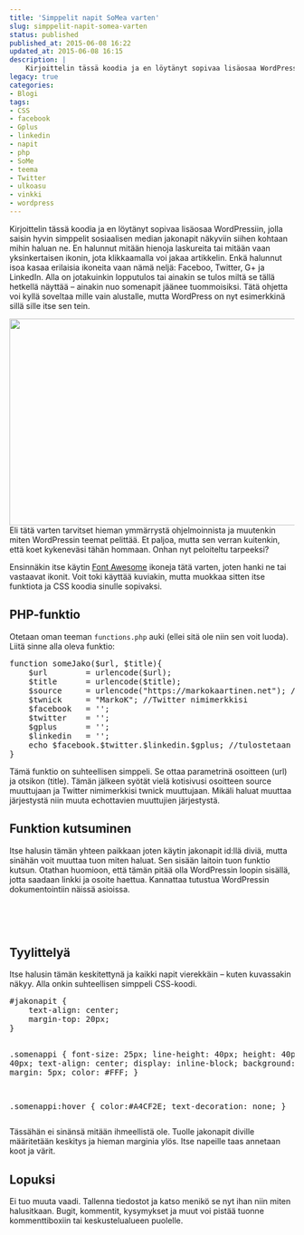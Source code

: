 ```yaml
---
title: 'Simppelit napit SoMea varten'
slug: simppelit-napit-somea-varten
status: published
published_at: 2015-06-08 16:22
updated_at: 2015-06-08 16:15
description: |
    Kirjoittelin tässä koodia ja en löytänyt sopivaa lisäosaa WordPressiin, jolla saisin hyvin simppelit sosiaalisen median jakonapit näkyviin siihen kohtaan mihin haluan ne. En halunnut mitään hienoja laskureita tai mitään vaan yksinkertaisen ikonin, jota klikkaamalla voi jakaa artikkelin. Enkä halunnut isoa kasaa erilaisia ikoneita vaan nämä neljä: Faceboo, Twitter, G+ ja LinkedIn. Alla on jotakuinkin lopputulos… Jatka lukemista Simppelit napit SoMea varten
legacy: true
categories:
- Blogi
tags:
- CSS
- facebook
- Gplus
- linkedin
- napit
- php
- SoMe
- teema
- Twitter
- ulkoasu
- vinkki
- wordpress
---
```


<p>Kirjoittelin tässä koodia ja en löytänyt sopivaa lisäosaa WordPressiin, jolla saisin hyvin simppelit sosiaalisen median jakonapit näkyviin siihen kohtaan mihin haluan ne. En halunnut mitään hienoja laskureita tai mitään vaan yksinkertaisen ikonin, jota klikkaamalla voi jakaa artikkelin. Enkä halunnut isoa kasaa erilaisia ikoneita vaan nämä neljä: Faceboo, Twitter, G+ ja LinkedIn. Alla on jotakuinkin lopputulos tai ainakin se tulos miltä se tällä hetkellä näyttää &#8211; ainakin nuo somenapit jäänee tuommoisiksi. Tätä ohjetta voi kyllä soveltaa mille vain alustalle, mutta WordPress on nyt esimerkkinä sillä sille itse sen tein.</p>
<p><a href="https://cdn.markokaartinen.net/uploads/2015/06/Screenshot-2015-06-08-08.49.53.png"><img loading="lazy" decoding="async" class="aligncenter size-large wp-image-5711" src="https://cdn.markokaartinen.net/uploads/2015/06/Screenshot-2015-06-08-08.49.53-1200x729.png" alt="" width="600" height="365" /></a>Eli tätä varten tarvitset hieman ymmärrystä ohjelmoinnista ja muutenkin miten WordPressin teemat pelittää. Et paljoa, mutta sen verran kuitenkin, että koet kykeneväsi tähän hommaan. Onhan nyt peloiteltu tarpeeksi?</p>
<p>Ensinnäkin itse käytin <a href="http://fortawesome.github.io/Font-Awesome/" target="_blank">Font Awesome</a> ikoneja tätä varten, joten hanki ne tai vastaavat ikonit. Voit toki käyttää kuviakin, mutta muokkaa sitten itse funktiota ja CSS koodia sinulle sopivaksi.</p>
<h2>PHP-funktio</h2>
<p>Otetaan oman teeman <code>functions.php</code> auki (ellei sitä ole niin sen voit luoda). Liitä sinne alla oleva funktio:</p>
<pre lang="php">function someJako($url, $title){
	$url 		= urlencode($url);
	$title 		= urlencode($title);
	$source		= urlencode("https://markokaartinen.net"); //kotisivusi osoite
	$twnick		= "MarkoK"; //Twitter nimimerkkisi
	$facebook	= '<a class="somenappi" href="https://www.facebook.com/sharer/sharer.php?u='.$url.'" target="_blank"><i class="fa fa-facebook"></i></a>';
	$twitter 	= '<a class="somenappi" href="https://twitter.com/share?text='.$title.'&amp;url='.$url.'&amp;via='.$twnick.'" target="_blank"><i class="fa fa-twitter"></i></a>';
	$gplus		= '<a class="somenappi" href="https://plus.google.com/share?url='.$url.'" target="_blank"><i class="fa fa-google-plus"></i></a>';
	$linkedin	= '<a class="somenappi" href="https://www.linkedin.com/shareArticle?mini=true&#038;url='.$url.'&#038;title='.$title.'&#038;summary=&#038;source='.$source.'" target="_blank"><i class="fa fa-linkedin"></i></a>';
	echo $facebook.$twitter.$linkedin.$gplus; //tulostetaan tuossa järjestyksessä
}
</pre>
<p>Tämä funktio on suhteellisen simppeli. Se ottaa parametrinä osoitteen (url) ja otsikon (title). Tämän jälkeen syötät vielä kotisivusi osoitteen source muuttujaan ja Twitter nimimerkkisi twnick muuttujaan. Mikäli haluat muuttaa järjestystä niin muuta echottavien muuttujien järjestystä. </p>
<h2>Funktion kutsuminen</h2>
<p>Itse halusin tämän yhteen paikkaan joten käytin jakonapit id:llä diviä, mutta sinähän voit muuttaa tuon miten haluat. Sen sisään laitoin tuon funktio kutsun. Otathan huomioon, että tämän pitää olla WordPressin loopin sisällä, jotta saadaan linkki ja osoite haettua. Kannattaa tutustua WordPressin dokumentointiin näissä asioissa.</p>
<pre lang="php">
<div id="jakonapit">
	<?php someJako(get_permalink(), get_the_title()); ?>
</div>
</pre>
<h2>Tyylittelyä</h2>
<p>Itse halusin tämän keskitettynä ja kaikki napit vierekkäin &#8211; kuten kuvassakin näkyy. Alla onkin suhteellisen simppeli CSS-koodi.</p>
<pre lang="css">
#jakonapit {
	text-align: center;
	margin-top: 20px;
}

.somenappi {
	font-size: 25px;
	line-height: 40px;
	height: 40px;
	width: 40px;
	text-align: center;
	display: inline-block;
	background:#404040;
	margin: 5px;
	color: #FFF;
}

.somenappi:hover {
	color:#A4CF2E;
	text-decoration: none;
}
</pre>
<p>Tässähän ei sinänsä mitään ihmeellistä ole. Tuolle jakonapit diville määritetään keskitys ja hieman marginia ylös. Itse napeille taas annetaan koot ja värit.</p>
<h2>Lopuksi</h2>
<p>Ei tuo muuta vaadi. Tallenna tiedostot ja katso menikö se nyt ihan niin miten halusitkaan. Bugit, kommentit, kysymykset ja muut voi pistää tuonne kommenttiboxiin tai keskustelualueen puolelle. </p>